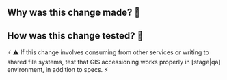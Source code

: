## Why was this change made? 🤔



## How was this change tested? 🤨

⚡ ⚠ If this change involves consuming from other services or writing to shared file systems, test that GIS accessioning works properly in [stage|qa] environment, in addition to specs. ⚡


